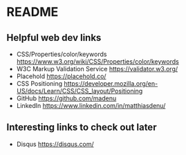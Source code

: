 # README

## Helpful web dev links
* CSS/Properties/color/keywords https://www.w3.org/wiki/CSS/Properties/color/keywords
* W3C Markup Validation Service https://validator.w3.org/
* Placehold https://placehold.co/
* CSS Positioning https://developer.mozilla.org/en-US/docs/Learn/CSS/CSS_layout/Positioning
* GitHub https://github.com/madenu
* LinkedIn https://www.linkedin.com/in/matthiasdenu/


## Interesting links to check out later
* Disqus https://disqus.com/
